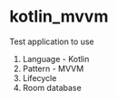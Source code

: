 # kotlin_mvvm
Test application to use
1. Language - Kotlin
2. Pattern - MVVM
3. Lifecycle
4. Room database

